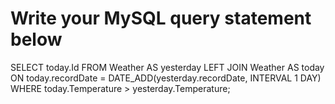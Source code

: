 # Write your MySQL query statement below
SELECT today.Id 
FROM 
  Weather AS yesterday 
LEFT JOIN Weather AS today
ON today.recordDate = DATE_ADD(yesterday.recordDate, INTERVAL 1 DAY)
WHERE today.Temperature > yesterday.Temperature;

